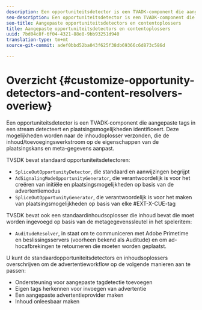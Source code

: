 ```yaml
---
description: Een opportuniteitsdetector is een TVADK-component die aangepaste tags in een stream detecteert en plaatsingsmogelijkheden identificeert. Deze mogelijkheden worden naar de inhoudoplosser verzonden, die de inhoud/toevoegingswerkstroom op de eigenschappen van de plaatsingskans en meta-gegevens aanpast.
seo-description: Een opportuniteitsdetector is een TVADK-component die aangepaste tags in een stream detecteert en plaatsingsmogelijkheden identificeert. Deze mogelijkheden worden naar de inhoudoplosser verzonden, die de inhoud/toevoegingswerkstroom op de eigenschappen van de plaatsingskans en meta-gegevens aanpast.
seo-title: Aangepaste opportuniteitsdetectors en contentoplossers
title: Aangepaste opportuniteitsdetectors en contentoplossers
uuid: 7bd04c8f-6f04-4321-88e8-9bb93251d940
translation-type: tm+mt
source-git-commit: adef0bbd52ba043f625f38db69366c6d873c586d

---
```



# Overzicht {#customize-opportunity-detectors-and-content-resolvers-overiew}

Een opportuniteitsdetector is een TVADK-component die aangepaste tags in een stream detecteert en plaatsingsmogelijkheden identificeert. Deze mogelijkheden worden naar de inhoudoplosser verzonden, die de inhoud/toevoegingswerkstroom op de eigenschappen van de plaatsingskans en meta-gegevens aanpast.

TVSDK bevat standaard opportuniteitsdetectoren:

* `SpliceOutOpportunityDetector`, die standaard en aanwijzingen begrijpt
* `AdSignalingModeOpportunityGenerator`, die verantwoordelijk is voor het creëren van initiële en plaatsingsmogelijkheden op basis van de advertentiemodus
* `SpliceOutOpportunityGenerator`, die verantwoordelijk is voor het maken van plaatsingsmogelijkheden op basis van elke #EXT-X-CUE-tag

TVSDK bevat ook een standaardinhoudsoplosser die inhoud bevat die moet worden ingevoegd op basis van de metagegevenssleutel in het speleritem:

* `AuditudeResolver`, in staat om te communiceren met Adobe Primetime en beslissingsservers (voorheen bekend als Auditude) en om ad-hocafbrekingen te retourneren die moeten worden geplaatst.

U kunt de standaardopportuniteitsdetectors en inhoudsoplossers overschrijven om de advertentieworkflow op de volgende manieren aan te passen:

* Ondersteuning voor aangepaste tagdetectie toevoegen
* Eigen tags herkennen voor invoegen van advertentie
* Een aangepaste advertentieprovider maken
* Inhoud onleesbaar maken

